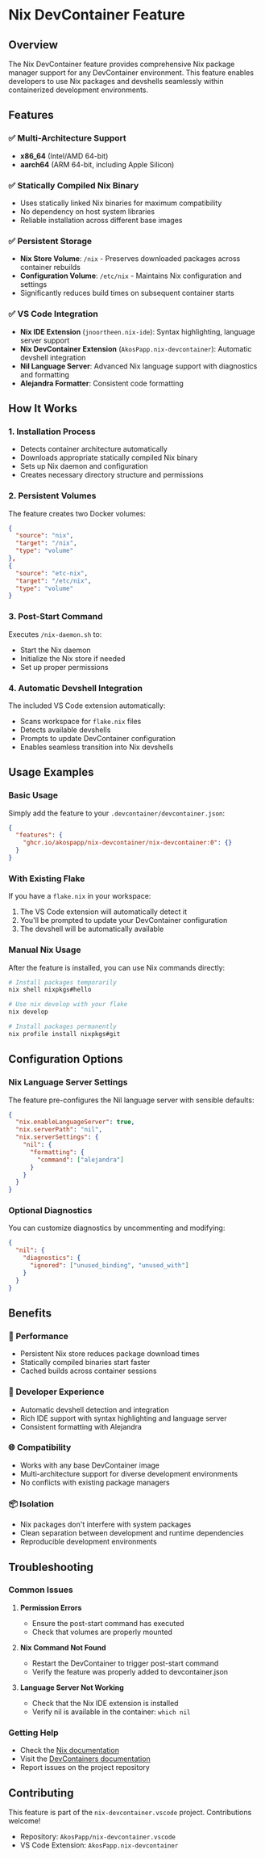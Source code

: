 # Nix DevContainer Feature

## Overview

The Nix DevContainer feature provides comprehensive Nix package manager support for any DevContainer environment. This feature enables developers to use Nix packages and devshells seamlessly within containerized development environments.

## Features

### ✅ Multi-Architecture Support
- **x86_64** (Intel/AMD 64-bit)
- **aarch64** (ARM 64-bit, including Apple Silicon)

### ✅ Statically Compiled Nix Binary
- Uses statically linked Nix binaries for maximum compatibility
- No dependency on host system libraries
- Reliable installation across different base images

### ✅ Persistent Storage
- **Nix Store Volume**: `/nix` - Preserves downloaded packages across container rebuilds
- **Configuration Volume**: `/etc/nix` - Maintains Nix configuration and settings
- Significantly reduces build times on subsequent container starts

### ✅ VS Code Integration
- **Nix IDE Extension** (`jnoortheen.nix-ide`): Syntax highlighting, language server support
- **Nix DevContainer Extension** (`AkosPapp.nix-devcontainer`): Automatic devshell integration
- **Nil Language Server**: Advanced Nix language support with diagnostics and formatting
- **Alejandra Formatter**: Consistent code formatting

## How It Works

### 1. Installation Process
- Detects container architecture automatically
- Downloads appropriate statically compiled Nix binary
- Sets up Nix daemon and configuration
- Creates necessary directory structure and permissions

### 2. Persistent Volumes
The feature creates two Docker volumes:
```json
{
  "source": "nix",
  "target": "/nix",
  "type": "volume"
},
{
  "source": "etc-nix", 
  "target": "/etc/nix",
  "type": "volume"
}
```

### 3. Post-Start Command
Executes `/nix-daemon.sh` to:
- Start the Nix daemon
- Initialize the Nix store if needed
- Set up proper permissions

### 4. Automatic Devshell Integration
The included VS Code extension automatically:
- Scans workspace for `flake.nix` files
- Detects available devshells
- Prompts to update DevContainer configuration
- Enables seamless transition into Nix devshells

## Usage Examples

### Basic Usage
Simply add the feature to your `.devcontainer/devcontainer.json`:

```json
{
  "features": {
    "ghcr.io/akospapp/nix-devcontainer/nix-devcontainer:0": {}
  }
}
```

### With Existing Flake
If you have a `flake.nix` in your workspace:

1. The VS Code extension will automatically detect it
2. You'll be prompted to update your DevContainer configuration
3. The devshell will be automatically available

### Manual Nix Usage
After the feature is installed, you can use Nix commands directly:

```bash
# Install packages temporarily
nix shell nixpkgs#hello

# Use nix develop with your flake
nix develop

# Install packages permanently
nix profile install nixpkgs#git
```

## Configuration Options

### Nix Language Server Settings
The feature pre-configures the Nil language server with sensible defaults:

```json
{
  "nix.enableLanguageServer": true,
  "nix.serverPath": "nil",
  "nix.serverSettings": {
    "nil": {
      "formatting": {
        "command": ["alejandra"]
      }
    }
  }
}
```

### Optional Diagnostics
You can customize diagnostics by uncommenting and modifying:

```json
{
  "nil": {
    "diagnostics": {
      "ignored": ["unused_binding", "unused_with"]
    }
  }
}
```

## Benefits

### 🚀 Performance
- Persistent Nix store reduces package download times
- Statically compiled binaries start faster
- Cached builds across container sessions

### 🔧 Developer Experience
- Automatic devshell detection and integration
- Rich IDE support with syntax highlighting and language server
- Consistent formatting with Alejandra

### 🌐 Compatibility
- Works with any base DevContainer image
- Multi-architecture support for diverse development environments
- No conflicts with existing package managers

### 📦 Isolation
- Nix packages don't interfere with system packages
- Clean separation between development and runtime dependencies
- Reproducible development environments

## Troubleshooting

### Common Issues

1. **Permission Errors**
   - Ensure the post-start command has executed
   - Check that volumes are properly mounted

2. **Nix Command Not Found**
   - Restart the DevContainer to trigger post-start command
   - Verify the feature was properly added to devcontainer.json

3. **Language Server Not Working**
   - Check that the Nix IDE extension is installed
   - Verify nil is available in the container: `which nil`

### Getting Help

- Check the [Nix documentation](https://nixos.org/manual/nix/stable/)
- Visit the [DevContainers documentation](https://containers.dev/)
- Report issues on the project repository

## Contributing

This feature is part of the `nix-devcontainer.vscode` project. Contributions welcome!

- Repository: `AkosPapp/nix-devcontainer.vscode`
- VS Code Extension: `AkosPapp.nix-devcontainer`
